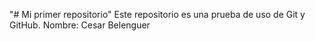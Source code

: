 "# Mi primer repositorio" 
Este repositorio es una prueba de uso de Git y GitHub.
Nombre: Cesar Belenguer
